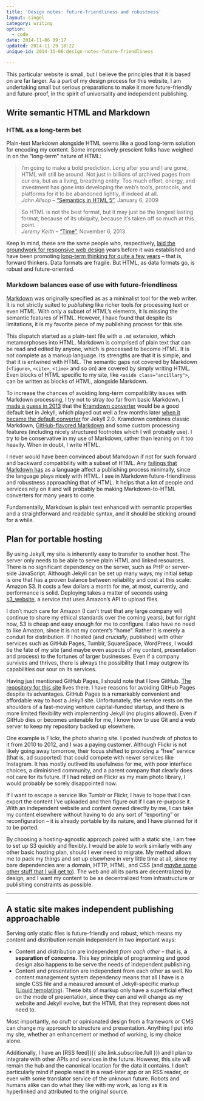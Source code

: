 ```yaml
---
title: 'Design notes: future-friendliness and robustness'
layout: singel
category: writing
option:
  - code
date: 2014-11-06 09:17
updated: 2014-11-29 18:22
unique-id: 2014-11-06:design-notes-future-friendliness

---
```


This particular website is small, but I believe the principles that it is based on are far larger. As a part of my design process for this website, I am undertaking small but serious preparations to make it more future-friendly and future-proof, in the spirit of universality and independent publishing.

## Write semantic HTML and Markdown

### HTML as a long-term bet

Plain-text Markdown alongside HTML seems like a good long-term solution for encoding my content. Some impressively prescient folks have weighed in on the “long-term” nature of HTML:

<blockquote>I’m going to make a bold prediction. Long after you and I are gone, HTML will still be around. Not just in billions of archived pages from our era, but as a living, breathing entity. Too much effort, energy, and investment has gone into developing the web’s tools, protocols, and platforms for it to be abandoned lightly, if indeed at all. <footer><cite>John Allsop</cite> – <a href="http://alistapart.com/article/semanticsinHTML5">“Semantics in HTML 5”</a>, <time datetime="2009-01-06">January 6, 2009</time></footer></blockquote>

<blockquote>So HTML is not the best format, but it may just be the longest lasting format, because of its ubiquity, because it’s taken off so much at this point.<footer><cite>Jeremy Keith</cite> – <a href="https://adactio.com/articles/6630/">“Time”</a>, <time datetime="2014-11-06">November 6, 2013</time></footer></blockquote>

Keep in mind, these are the same people who, respectively, [laid the groundwork for responsive web design](http://alistapart.com/article/dao) years before it was established and have been promoting [long-term thinking for quite a few years](https://adactio.com/articles/1522) – that is, forward thinkers. Data formats are fragile. But HTML, as data formats go, is robust and future-oriented.

### Markdown balances ease of use with future-friendliness

[Markdown](http://daringfireball.net/projects/markdown/) was originally specified as as a minimalist tool for the web writer. It is not strictly suited to *publishing* like richer tools for processing text or even HTML. With only a subset of HTML’s elements, it is missing the semantic features of HTML. However, I have found that despite its limitations, it is my favorite piece of my publishing process for this site.

This dispatch started as a plain-text file with a `.md` extension, which metamorphoses into HTML. Markdown is comprised of plain text that can be read and edited by anyone, which is processed to become HTML. It is not complete as a markup language. Its strengths are that it is simple, and that it is entwined with HTML. The semantic gaps not covered by Markdown (`<figure>`, `<cite>`, `<time>` and so on) are covered by simply writing HTML. Even blocks of HTML specific to my site, like `<aside class="ancillary">`, can be written as blocks of HTML, alongside Markdown.

<aside class="ancillary">To increase the chances of avoiding long-term compatibility issues with Markdown processing, I try not to stray <em>too</em> far from basic Markdown. I <a href="https://github.com/opattison/jeancflanagan/pull/14">made a guess in 2013</a> that the <a href="https://github.com/opattison/jeancflanagan/pull/14">Kramdown converter</a> would be a good default bet in Jekyll, which played out well a few months later <a href="http://jekyllrb.com/news/2014/05/06/jekyll-turns-2-0-0/">when it became the default converter</a> for Jekyll 2.0. Kramdown combines classic Markdown, <a href="https://help.github.com/articles/github-flavored-markdown/">GitHub-flavored Markdown</a> and some custom processing features (including nicely structured footnotes which I will probably use). I try to be conservative in my use of Markdown, rather than leaning on it too heavily. When in doubt, I write HTML.</aside>

I never would have been convinced about Markdown if not for such forward and backward compatibility with a subset of HTML. Any [failings that Markdown has](http://indiewebcamp.com/markdown#Criticism) as a language affect a publishing process minimally, since the language plays nicely with HTML. I see in Markdown future-friendliness and robustness approaching that of HTML. It helps that a lot of people and services rely on it and will probably be making Markdown-to-HTML converters for many years to come.

Fundamentally, Markdown is plain text enhanced with semantic properties and a straightforward and readable syntax, and it should be sticking around for a while.

## Plan for portable hosting

By using Jekyll, my site is inherently easy to transfer to another host. The server only needs to be able to serve plain HTML and linked resources. There is no significant dependency on the server, such as PHP or server-side JavaScript. Although Jekyll can be set up many ways, my initial setup is one that has a proven balance between reliability and cost at this scale: Amazon S3. It costs a few dollars a month for me, at most, currently, and performance is solid. Deploying takes a matter of seconds using [s3_website](https://github.com/laurilehmijoki/s3_website), a service that uses Amazon’s API to upload files.

I don’t much care for Amazon (I can’t trust that any large company will continue to share my ethical standards over the coming years), but for right now, S3 is cheap and easy enough for me to configure. I also have no need to like Amazon, since it is not my content’s “home”. Rather it is merely a conduit for distribution. If I hosted (and *crucially*, published) with other services such as GitHub Pages, Tumblr, SquareSpace, WordPress, I would tie the fate of my site (and maybe even aspects of my content, presentation and process) to the fortunes of larger businesses. Even if a company survives and thrives, there is always the possibility that I may outgrow its capabilities our sour on its services.

<aside class="ancillary">
<p>Having just mentioned GitHub Pages, I should note that I love GitHub. <a href="http://github.com/opattison/olivermakes/">The repository for this site</a> lives there. I have reasons for avoiding GitHub Pages despite its advantages. GitHub Pages is a remarkably convenient and affordable way to host a Jekyll site. Unfortunately, the service rests on the shoulders of a fast-moving venture capital-funded startup, and there is more limited flexibility with implementing Jekyll (no plugins allowed). Even if GitHub dies or becomes untenable for me, I know how to use Git and a web server to keep my repository backed up elsewhere.</p>
</aside>

One example is Flickr, the photo sharing site. I posted *hundreds* of photos to it from 2010 to 2012, and I was a paying customer. Although Flickr is not likely going away tomorrow, their focus shifted to providing a “free” service (that is, ad supported) that could compete with newer services like Instagram. It has mostly outlived its usefulness for me, with poor interface choices, a diminished community, and a parent company that clearly does not care for its future. If I had relied on Flickr as my main photo library, I would probably be sorely disappointed now.

If I want to escape a service like Tumblr or Flickr, I have to hope that I can export the content I’ve uploaded and then figure out if I can re-purpose it. With an independent website and content owned directly by me, I can take my content elsewhere without having to do any sort of “exporting” or reconfiguration – it is already portable by its nature, and I have planned for it to be ported.

By choosing a hosting-agnostic approach paired with a static site, I am free to set up S3 quickly and flexibly. I would be able to work similarly with any other basic hosting plan, should I ever need to migrate. My method allows me to pack my things and set up elsewhere in very little time at all, since my bare dependencies are: a domain, HTTP, HTML, and CSS (and [*maybe* some other stuff that I will get to](/2014/11/design-notes-dependencies/)). The web and all its parts are decentralized by design, and I want my content to be as decentralized from infrastructure or publishing constraints as possible.

- - -

## A static site makes independent publishing approachable

Serving only static files is future-friendly and robust, which means my content and distribution remain independent in two important ways:

- Content and distribution are independent *from each other* – that is, **a separation of concerns**. This key principle of programming and good design also happens to be serve the needs of independent publishing.
- Content and presentation are independent from each other as well. No content management system dependency means that all I have is a single CSS file and a measured amount of Jekyll-specific markup ([Liquid templating](http://jekyllrb.com/docs/templates/)). These bits of markup only have a superficial effect on the mode of presentation, since they can and will change as my website and Jekyll evolve, but the HTML that they represent does not need to.

Most importantly, no cruft or opinionated design from a framework or CMS can change my approach to structure and presentation. Anything I put into my site, whether an enhancement or method of working, is my choice alone.

Additionally, I have an [RSS feed]({{ site.link.subscribe.full }}) and I plan to integrate with other APIs and services in the future. However, this site will remain the hub and the canonical location for the data it contains. I don’t particularly mind if people read it in a read-later app or an RSS reader, or even with some translator service of the unknown future. Robots and humans alike can do what they like with my work, as long as it is hyperlinked and attributed to the original source.